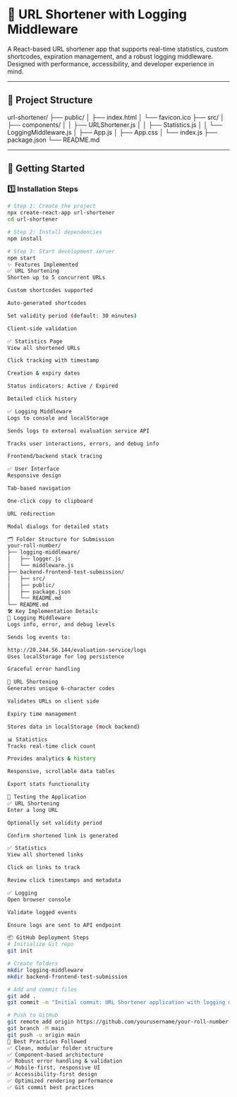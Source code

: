 # 🔗 URL Shortener with Logging Middleware

A React-based URL shortener app that supports real-time statistics, custom shortcodes, expiration management, and a robust logging middleware. Designed with performance, accessibility, and developer experience in mind.

---

## 📁 Project Structure

url-shortener/
├── public/
│ ├── index.html
│ └── favicon.ico
├── src/
│ ├── components/
│ │ ├── URLShortener.js
│ │ ├── Statistics.js
│ │ └── LoggingMiddleware.js
│ ├── App.js
│ ├── App.css
│ └── index.js
├── package.json
└── README.md


---

## 🚀 Getting Started

### 1️⃣ Installation Steps

```bash
# Step 1: Create the project
npx create-react-app url-shortener
cd url-shortener

# Step 2: Install dependencies
npm install

# Step 3: Start development server
npm start
✨ Features Implemented
✅ URL Shortening
Shorten up to 5 concurrent URLs

Custom shortcodes supported

Auto-generated shortcodes

Set validity period (default: 30 minutes)

Client-side validation

✅ Statistics Page
View all shortened URLs

Click tracking with timestamp

Creation & expiry dates

Status indicators: Active / Expired

Detailed click history

✅ Logging Middleware
Logs to console and localStorage

Sends logs to external evaluation service API

Tracks user interactions, errors, and debug info

Frontend/backend stack tracing

✅ User Interface
Responsive design

Tab-based navigation

One-click copy to clipboard

URL redirection

Modal dialogs for detailed stats

🗂 Folder Structure for Submission
your-roll-number/
├── logging-middleware/
│   ├── logger.js
│   └── middleware.js
├── backend-frontend-test-submission/
│   ├── src/
│   ├── public/
│   ├── package.json
│   └── README.md
└── README.md
🛠 Key Implementation Details
🔧 Logging Middleware
Logs info, error, and debug levels

Sends log events to:

http://20.244.56.144/evaluation-service/logs
Uses localStorage for log persistence

Graceful error handling

🔗 URL Shortening
Generates unique 6-character codes

Validates URLs on client side

Expiry time management

Stores data in localStorage (mock backend)

📊 Statistics
Tracks real-time click count

Provides analytics & history

Responsive, scrollable data tables

Export stats functionality

🧪 Testing the Application
✅ URL Shortening
Enter a long URL

Optionally set validity period

Confirm shortened link is generated

✅ Statistics
View all shortened links

Click on links to track

Review click timestamps and metadata

✅ Logging
Open browser console

Validate logged events

Ensure logs are sent to API endpoint

📦 GitHub Deployment Steps
# Initialize Git repo
git init

# Create folders
mkdir logging-middleware
mkdir backend-frontend-test-submission

# Add and commit files
git add .
git commit -m "Initial commit: URL Shortener application with logging middleware"

# Push to GitHub
git remote add origin https://github.com/yourusername/your-roll-number.git
git branch -M main
git push -u origin main
🌟 Best Practices Followed
✅ Clean, modular folder structure
✅ Component-based architecture
✅ Robust error handling & validation
✅ Mobile-first, responsive UI
✅ Accessibility-first design
✅ Optimized rendering performance
✅ Git commit best practices
